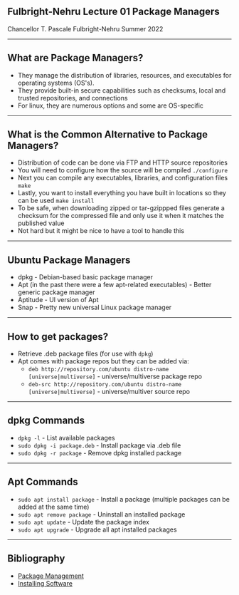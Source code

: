 ## Fulbright-Nehru Lecture 01 Package Managers

Chancellor T. Pascale
Fulbright-Nehru
Summer 2022

-------------------------------
## <!--fit--> What are Package Managers?

- They manage the distribution of libraries, resources, and executables for operating systems (OS's).
- They provide built-in secure capabilities such as checksums, local and trusted repositories, and connections
- For linux, they are numerous options and some are OS-specific

-------------------------------
## <!--fit--> What is the Common Alternative to Package Managers?

- Distribution of code can be done via FTP and HTTP source repositories
- You will need to configure how the source will be compiled ```./configure```
- Next you can compile any executables, libraries, and configuration files ```make```
- Lastly, you want to install everything you have built in locations so they can be used  ```make install```
- To be safe, when downloading zipped or tar-gzippped files generate a checksum for the compressed file and only use it when it matches the published value
- Not hard but it might be nice to have a tool to handle this

-------------------------------
## Ubuntu Package Managers

- dpkg - Debian-based basic package manager
- Apt (in the past there were a few apt-related executables) - Better generic package manager
- Aptitude - UI version of Apt
- Snap - Pretty new universal Linux package manager

-------------------------------
## How to get packages?

- Retrieve .deb package files (for use with ```dpkg```)
- Apt comes with package repos but they can be added via:
  - ```deb http://repository.com/ubuntu distro-name [universe|multiverse]``` - universe/multiverse package repo
  - ```deb-src http://repository.com/ubuntu distro-name [universe|multiverse]``` - universe/multiver source repo

-------------------------------
## dpkg Commands

- ```dpkg -l``` - List available packages
- ```sudo dpkg -i package.deb``` - Install package via .deb file
- ```sudo dpkg -r package``` - Remove dpkg installed package

-------------------------------
## Apt Commands

- ```sudo apt install package``` - Install a package (multiple packages can be added at the same time)
- ```sudo apt remove package``` - Uninstall an installed package
- ```sudo apt update``` - Update the package index
- ```sudo apt upgrade``` - Upgrade all apt installed packages

-------------------------------
## Bibliography

- [Package Management](https://ubuntu.com/server/docs/package-management)
- [Installing Software](https://help.ubuntu.com/community/InstallingSoftware?_ga=2.4274099.1457497048.1649023980-1171676718.1649023980)
